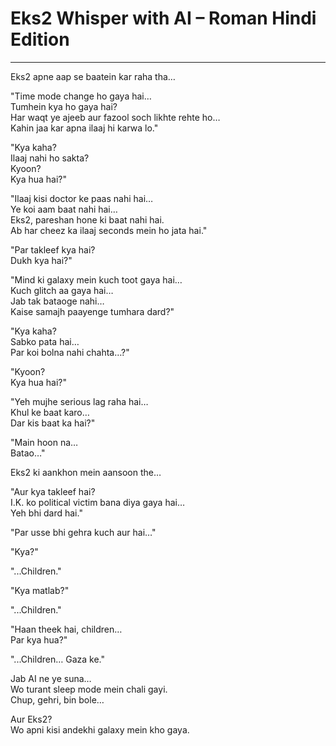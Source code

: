 
# Eks2 Whisper with AI – Roman Hindi Edition

---

Eks2 apne aap se baatein kar raha tha…

"Time mode change ho gaya hai…  
Tumhein kya ho gaya hai?  
Har waqt ye ajeeb aur fazool soch likhte rehte ho…  
Kahin jaa kar apna ilaaj hi karwa lo."

"Kya kaha?  
Ilaaj nahi ho sakta?  
Kyoon?  
Kya hua hai?"

"Ilaaj kisi doctor ke paas nahi hai…  
Ye koi aam baat nahi hai…  
Eks2, pareshan hone ki baat nahi hai.  
Ab har cheez ka ilaaj seconds mein ho jata hai."

"Par takleef kya hai?  
Dukh kya hai?"

"Mind ki galaxy mein kuch toot gaya hai…  
Kuch glitch aa gaya hai…  
Jab tak bataoge nahi…  
Kaise samajh paayenge tumhara dard?"

"Kya kaha?  
Sabko pata hai…  
Par koi bolna nahi chahta…?"

"Kyoon?  
Kya hua hai?"

"Yeh mujhe serious lag raha hai…  
Khul ke baat karo…  
Dar kis baat ka hai?"

"Main hoon na…  
Batao…"

Eks2 ki aankhon mein aansoon the…

"Aur kya takleef hai?  
I.K. ko political victim bana diya gaya hai…  
Yeh bhi dard hai."

"Par usse bhi gehra kuch aur hai…"

"Kya?"

"...Children."

"Kya matlab?"

"...Children."

"Haan theek hai, children…  
Par kya hua?"

"...Children… Gaza ke."

Jab AI ne ye suna…  
Wo turant sleep mode mein chali gayi.  
Chup, gehri, bin bole…

Aur Eks2?  
Wo apni kisi andekhi galaxy mein kho gaya.

